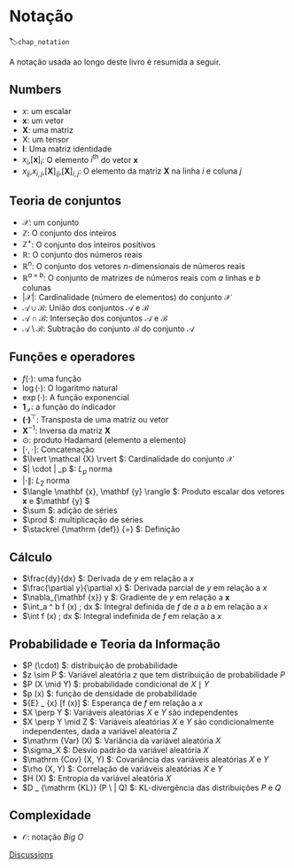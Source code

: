 # Notação
:label:`chap_notation`

A notação usada ao longo deste livro é resumida a seguir.


## Numbers

* $x$: um escalar
* $\mathbf{x}$: um vetor
* $\mathbf{X}$: uma matriz
* $\mathsf{X}$: um tensor
* $\mathbf{I}$: Uma matriz identidade
* $x_i$,$[\mathbf{x}]_i$: O elemento $i^\mathrm{th}$ do vetor $\mathbf{x}$
* $x_{ij}$,$x_{i, j}$,$[\mathbf {X}]_{ij}$,$[\mathbf {X}]_{i, j}$: O elemento da matriz $\mathbf{X}$ na linha $i$ e coluna $j$



## Teoria de conjuntos


* $\mathcal{X}$: um conjunto
* $\mathbb{Z}$: O conjunto dos inteiros
* $\mathbb{Z}^+$: O conjunto dos inteiros positivos
* $\mathbb{R}$: O conjunto dos números reais
* $\mathbb{R}^n$: O conjunto dos vetores $n$-dimensionais de números reais
* $\mathbb{R}^{a\times b}$: O conjunto de matrizes de números reais com $a$ linhas e $b$ colunas
* $|\mathcal{X}|$: Cardinalidade (número de elementos) do conjunto $\mathcal {X}$
* $\mathcal{A}\cup \mathcal{B}$: União dos conjuntos $\mathcal{A}$ e $\mathcal{B}$
* $\mathcal{A}\cap\mathcal{B}$: Interseção dos conjuntos $\mathcal{A}$ e $\mathcal{B}$
* $\mathcal{A}\setminus \mathcal{B}$: Subtração do conjunto $\mathcal{B}$ do conjunto $\mathcal{A}$


## Funções e operadores


* $f(\cdot)$: uma função
* $\log (\cdot)$: O logaritmo natural
* $\exp(\cdot)$: A função exponencial
* $\mathbf {1} _ \mathcal {X}$: a função do indicador
* $\mathbf {(\cdot)} ^ \top$: Transposta de uma matriz ou vetor
* $\mathbf {X} ^ {- 1}$: Inversa da matriz $\mathbf {X}$
* $\odot$: produto Hadamard (elemento a elemento)
* $[\cdot, \cdot]$: Concatenação
* $\lvert \mathcal {X} \rvert $: Cardinalidade do conjunto $\mathcal {X}$
* $\| \cdot \| _p $: $L_p$ norma
* $|\cdot \|$: $L_2$ norma
* $\langle \mathbf {x}, \mathbf {y} \rangle $: Produto escalar dos vetores $\mathbf {x}$ e $\mathbf {y} $
* $\sum $: adição de séries
* $\prod $: multiplicação de séries
* $\stackrel {\mathrm {def}} {=} $: Definição


## Cálculo

* $\frac{dy}{dx} $: Derivada de $y$ em relação a $x$
* $\frac{\partial y}{\partial x} $: Derivada parcial de $y$ em relação a $x$
* $\nabla_{\mathbf {x}} y $: Gradiente de $y$ em relação a $\mathbf {x}$
* $\int_a ^ b f (x) \; dx $: Integral definida de $f$ de $a$ a $b$ em relação a $x$
* $\int f (x) \; dx $: Integral indefinida de $f$ em relação a $x$

## Probabilidade e Teoria da Informação

* $P (\cdot) $: distribuição de probabilidade
* $z \sim P $: Variável aleatória $z$ que tem distribuição de probabilidade $P$
* $P (X \mid Y) $: probabilidade condicional de $X\mid Y$
* $p (x) $: função de densidade de probabilidade
* ${E} _ {x} [f (x)] $: Esperança de $f$ em relação a $x$
* $X \perp Y $: Variáveis aleatórias $X$ e $Y$ são independentes
* $X \perp Y \mid Z $: Variáveis aleatórias $X$ e $Y$ são condicionalmente independentes, dada a variável aleatória $Z$
* $\mathrm {Var} (X) $: Variância da variável aleatória $X$
* $\sigma_X $: Desvio padrão da variável aleatória $X$
* $\mathrm {Cov} (X, Y) $: Covariância das variáveis aleatórias $X$ e $Y$
* $\rho (X, Y) $: Correlação de variáveis aleatórias $X$ e $Y$
* $H (X) $: Entropia da variável aleatória $X$
* $D _ {\mathrm {KL}} (P \ | Q) $: KL-divergência das distribuições $P$ e $Q$



## Complexidade

* $\mathcal{O}$: notação *Big O* 


[Discussions](https://discuss.d2l.ai/t/25)
<!--stackedit_data:
eyJoaXN0b3J5IjpbMTg2OTU1MDkwOCw1NTYyNjU0MjQsLTIwNj
U4MzA4NDAsNDY0MzE0MzU0LC02ODIxNTcyMjNdfQ==
-->